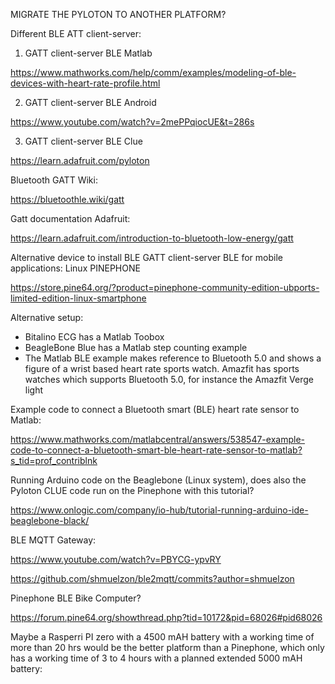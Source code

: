 MIGRATE THE PYLOTON TO ANOTHER PLATFORM?

Different BLE ATT client-server:

1. GATT client-server BLE Matlab

https://www.mathworks.com/help/comm/examples/modeling-of-ble-devices-with-heart-rate-profile.html

2. GATT client-server BLE Android

https://www.youtube.com/watch?v=2mePPqiocUE&t=286s

3. GATT client-server BLE Clue

https://learn.adafruit.com/pyloton


Bluetooth GATT Wiki:

https://bluetoothle.wiki/gatt

Gatt documentation Adafruit:

https://learn.adafruit.com/introduction-to-bluetooth-low-energy/gatt

Alternative device to install BLE GATT client-server BLE for mobile applications:  Linux PINEPHONE

https://store.pine64.org/?product=pinephone-community-edition-ubports-limited-edition-linux-smartphone

Alternative setup:

- Bitalino ECG has a Matlab Toobox
- BeagleBone Blue has a Matlab step counting example
- The Matlab BLE example makes reference to Bluetooth 5.0 and shows a figure of a wrist based heart rate sports watch. Amazfit has sports watches which supports Bluetooth 5.0, for instance the Amazfit Verge light


Example code to connect a Bluetooth smart (BLE) heart rate sensor to Matlab:

https://www.mathworks.com/matlabcentral/answers/538547-example-code-to-connect-a-bluetooth-smart-ble-heart-rate-sensor-to-matlab?s_tid=prof_contriblnk

Running Arduino code on the Beaglebone (Linux system), does also the Pyloton CLUE code run on the Pinephone with this tutorial?

https://www.onlogic.com/company/io-hub/tutorial-running-arduino-ide-beaglebone-black/

 BLE MQTT Gateway:

https://www.youtube.com/watch?v=PBYCG-ypvRY

https://github.com/shmuelzon/ble2mqtt/commits?author=shmuelzon

Pinephone BLE Bike Computer?

https://forum.pine64.org/showthread.php?tid=10172&pid=68026#pid68026

Maybe a Rasperri PI zero with a 4500 mAH battery with a working time of more than 20 hrs would be the better platform than a Pinephone, which only has a working time of 3 to 4 hours with a planned extended 5000 mAH battery:


